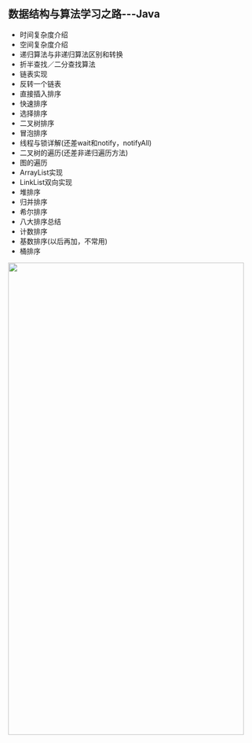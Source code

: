 ## 数据结构与算法学习之路---Java


- 时间复杂度介绍
- 空间复杂度介绍
- 递归算法与非递归算法区别和转换
- 折半查找／二分查找算法
- 链表实现
- 反转一个链表
- 直接插入排序
- 快速排序
- 选择排序
- 二叉树排序
- 冒泡排序
- 线程与锁详解(还差wait和notify，notifyAll)
- 二叉树的遍历(还差非递归遍历方法)
- 图的遍历
- ArrayList实现
- LinkList双向实现
- 堆排序
- 归并排序
- 希尔排序
- 八大排序总结
- 计数排序
- 基数排序(以后再加，不常用)
- 桶排序



<img width="480" height="960" src="https://github.com/UCodeUStory/DataStructure/blob/master/menu.png"/>

